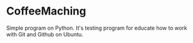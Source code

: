 # CoffeeMaching
Simple program on Python. It's testing program for educate how to work with Git and Github on Ubuntu.
